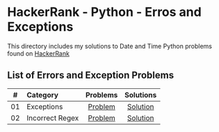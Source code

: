# HackerRank - Python - Erros and Exceptions

This directory includes my solutions to Date and Time Python problems found on [HackerRank](https://www.hackerrank.com/domains/python?badge_type=python&filters%5Bsubdomains%5D%5B%5D=errors-exceptions)

## List of Errors and Exception Problems

| # | Category | Problems | Solutions |
| - | :------- | :------: | :-------: |
| 01 | Exceptions | [Problem](https://www.hackerrank.com/challenges/exceptions) | [Solution](https://github.com/krailis/hackerrank-solutions/blob/master/Python/Errors_and_Exceptions/exceptions.py) |
| 02 | Incorrect Regex | [Problem](https://www.hackerrank.com/challenges/incorrect-regex) | [Solution](https://github.com/krailis/hackerrank-solutions/blob/master/Python/Errors_and_Exceptions/incorrect_regex.py) |

